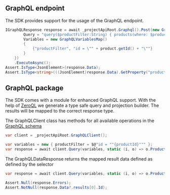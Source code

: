 ## GraphQL endpoint

The SDK provides support for the usage of the GraphQL endpoint.

```csharp
IGraphQLResponse response = await _projectApiRoot.Graphql().Post(new GraphQLRequest() { 
        Query = "query($productFilter:String) { products(where: $productFilter) { results { id } } }",
        Variables = new GraphQLVariablesMap()
        {
            {"productFilter", "id = \"" + product.getId() + "\""}
        }
    })
    .ExecuteAsync();
Assert.IsType<JsonElement>(response.Data);
Assert.IsType<string>(((JsonElement)response.Data).GetProperty("products").GetProperty("results")[0].GetProperty("id").GetString());                        
```

## GraphQL package

The SDK comes with a module for enhanced GraphQL support. With the help of [ZeroQL](https://github.com/byme8/ZeroQL)
we generate a type safe query and projection builder. The results will be mapped to the correct response type.

The GraphQLClient class has methods for all available operations in the [GraphQL schema](https://github.com/commercetools/commercetools-dotnet-core-sdk-v2/blob/master/commercetools.Sdk/commercetools.Sdk.GraphQL.Api/schema.graphqls)

```csharp
var client = _projectApiRoot.GraphQLClient();

var variables = new { productFilter = $@"id = ""{productId}""" };
var response = await client.Query(variables, static (i, o) => o.Products(where: i.productFilter, selector: r => new { results = r.Results(product => new { product.Id }) }));
```

The GraphQLDataResponse returns the mapped result data defined as defined by the selector

```csharp
var response = await client.Query(variables, static (i, o) => o.Products(where: i.productFilter, selector: r => new { results = r.Results(product => new { product.Id }) }));

Assert.Null(response.Errors);
Assert.NotNull(response.Data?.results[0].Id);
```
